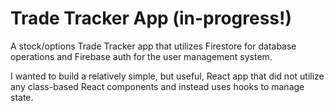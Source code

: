 # Trade Tracker App (in-progress!)

A stock/options Trade Tracker app that utilizes Firestore for database operations and Firebase auth for the user management system.

I wanted to build a relatively simple, but useful, React app that did not utilize any class-based React components and instead uses hooks to manage state.
